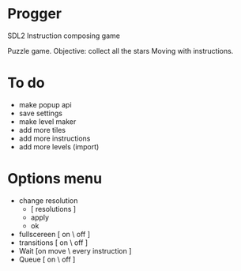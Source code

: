 # Progger
SDL2 Instruction composing game

Puzzle game. Objective: collect all the stars
Moving with instructions.

# To do

- make popup api
- save settings
- make level maker
- add more tiles
- add more instructions
- add more levels (import)

# Options menu 
- change resolution
	- [ resolutions ]
	- apply
	- ok
- fullscereen [ on \ off ]
- transitions [ on \ off ]
- Wait [on move \ every instruction ]
- Queue [ on \ off ]

